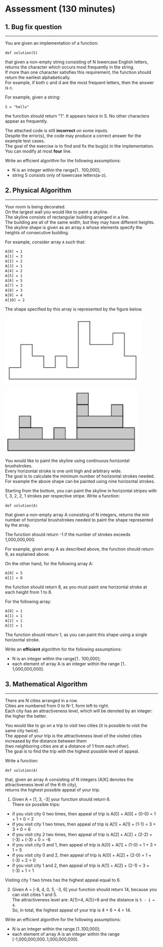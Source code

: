 # Assessment (130 minutes)

## 1. Bug fix question
-----  

You are given an implementation of a function:  

`def solution(S)`  

that given a non-empty string consisting of N lowercase English letters, returns the character which occurs most frequently in the string.  
If more than one character satisfies this requirement, the function should return the earliest alphabetically.  
For example, if both c and d are the most frequent letters, then the answer is c.  

For example, given a string:  

`S = "hello"`  

the function should return "1". It appears twice in S. No other characters appear as frequently.

The attached code is still **incorrect** on some inputs.  
Despite the error(s), the code may produce a correct answer for the example test cases.  
The goal of the exercise is to find and fix the bug(s) in the implementation.  
You can modify at most **four** line.

Write an efficient algorithm for the following assumptions:  
- N is an integer within the range[1.. 100,000];
- string S consists only of lowercase letters(a-z).


## 2. Physical Algorithm
-----  

Your room is being decorated.  
On the largest wall you would like to paint a skyline.  
The skyline consists of rectangular building arranged in a line.  
The building are all of the same width, but they may have different heights.  
The skyline shape is given as an array `A` whose elements specify the heights of consecutive building. 

For example, consider array `A` such that:

	A[0] = 1
	A[1] = 3
	A[2] = 2
	A[3] = 1
	A[4] = 2
	A[5] = 1
	A[6] = 5
	A[7] = 3
	A[8] = 3
	A[9] = 4
	A[10] = 2

The shape specified by this array is represented by the figure below.  

[image1]: ./images/q2f1.JPG "q2f1"
![q2f1][image1]  


[image2]: ./images/q2f2.JPG "q2f2"
![q2f2][image2]

You would like to paint the skyline using continuous horizontal brushstrokes.  
Every horizontal stroke is one unit high and arbitrary wide.   
The goal is to calculate the minimum number of horizontal strokes needed.    
For example the above shape can be painted using nine horizontal strokes.   

Starting from the bottom, you can paint the skyline in horizontal stripes with 1, 3, 2, 2, 1 strokes per respective stripe. 
Write a function:  

`def solution(A)`   

that given a non-empty array A consisting of N integers, returns the min number of horizontal brushstrokes needed to paint the shape represented by the array.  

The function should return -1 if the number of strokes exceeds 1,000,000,000.  

For example, given array A as described above, the function should return 9, as explained above.  

On the other hand, for the following array A:  

	A[0] = 5
	A[1] = 8 

the function should return 8, as you must paint one horizontal stroke at each height from 1 to 8.  

For the following array:  

	A[0] = 1
	A[1] = 1
	A[2] = 1
	A[3] = 1   

The function should return 1, as you can paint this shape using a single horizontal stroke.  

Write an **efficient** algorithm for the following assumptions:  

- N is an integer within the range[1.. 100,000];
- each element of array A is an integer within the range [1.. 1,000,000,000].



## 3. Mathematical Algorithm
-----  

There are N cities arranged in a row.  
Cities are numbered from 0 to N-1, form left to right.  
Each city has an attractiveness level, which will be denoted by an integer: the higher the better.  

You would like to go on a trip to visit two cities (it is possible to visit the same city twice).  
The appeal of your trip is the attractiveness level of the visited cities increased by the distance between them  
(two neighboring cities are at a distance of 1 from each other).  
The goal is to find the trip with the highest possible level of appeal.  

Write a function:  

`def solution(A)`  

that, given an array A consisting of N integers (A[K] denotes the attractiveness level of the K-th city),   
returns the highest possible appeal of your trip.  

1. Given A = [1, 3, -3] your function should return 6.  
There six possible trips:  

- if you visit city 0 two times, then appeal of trip is A[0] + A[0] + (0-0) = 1 + 1 + 0 = 2  
- if you visit city 1 two times, then appeal of trip is A[1] + A[1] + (1-1) = 3 + 3 + 0 = 6  
- if you visit city 2 two times, then appeal of trip is A[2] + A[2] + (2-2) = (-3) + (-3) + 0 = -6  
- if you visit city 0 and 1, then appeal of trip is A[0] + A[1] + (1-0) = 1 + 3 + 1 = 5
- if you visit city 0 and 2, then appeal of trip is A[0] + A[2] + (2-0) = 1 + (-3) + 2 = 0  
- if you visit city 1 and 2, then appeal of trip is A[1] + A[2] + (2-1) = 3 + (-3) + 1 = 1  


Visiting city 1 two times has the highest appeal equal to 6.  

2. Given A = [-8, 4, 0, 5, -3, 6] your function should return 14, because you can visit cities 1 and 5.  
The attractiveness level are: A[1]=4, A[5]=6 and the distance is `5 - 1 = 4`.   
So, in total, the highest appeal of your trip is 4 + 6 + 4 = 14.  

Write an efficient algorithm for the following assumptions:  
- N is an integer within the range [1..100,000];
- each element of array A is an integer within the range [-1,000,000,000..1,000,000,000]. 



  





